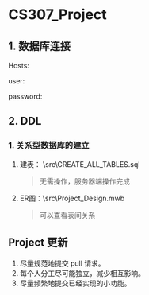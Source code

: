 # CS307_Project

## 1. 数据库连接

Hosts:

user:

password:

## 2. DDL

### 1. 关系型数据库的建立

1. 建表： \src\CREATE_ALL_TABLES.sql

   > 无需操作，服务器端操作完成

2. ER图：\src\Project_Design.mwb

   > 可以查看表间关系

## Project 更新

1. 尽量规范地提交 pull 请求。
2. 每个人分工尽可能独立，减少相互影响。
3. 尽量频繁地提交已经实现的小功能。



